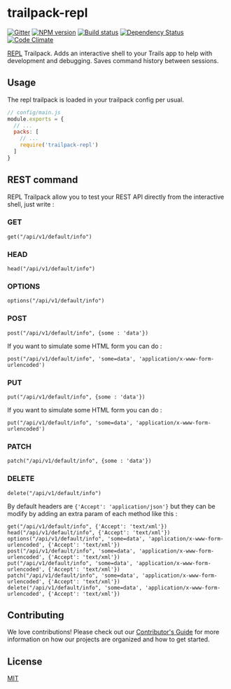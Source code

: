 # trailpack-repl

[![Gitter][gitter-image]][gitter-url]
[![NPM version][npm-image]][npm-url]
[![Build status][ci-image]][ci-url]
[![Dependency Status][daviddm-image]][daviddm-url]
[![Code Climate][codeclimate-image]][codeclimate-url]

[REPL](https://nodejs.org/api/repl.html) Trailpack. Adds an interactive shell to your Trails app to help with
development and debugging. Saves command history between sessions.

## Usage
The repl trailpack is loaded in your trailpack config per usual.

```js
// config/main.js
module.exports = {
  // ...
  packs: [
    // ...
    require('trailpack-repl')
  ]
}
```

## REST command
REPL Trailpack allow you to test your REST API directly from the interactive shell, just write : 
### GET 
`get("/api/v1/default/info")`

### HEAD 
`head("/api/v1/default/info")`

### OPTIONS 
`options("/api/v1/default/info")`

### POST
`post("/api/v1/default/info", {some : 'data'})`

If you want to simulate some HTML form you can do : 

`post("/api/v1/default/info", 'some=data', 'application/x-www-form-urlencoded')`
### PUT 
`put("/api/v1/default/info", {some : 'data'})`

If you want to simulate some HTML form you can do : 

`put("/api/v1/default/info", 'some=data', 'application/x-www-form-urlencoded')`

### PATCH 
`patch("/api/v1/default/info", {some : 'data'})`

### DELETE 
`delete("/api/v1/default/info")`

By default headers are `{'Accept': 'application/json'}` but they can be modify by adding an extra param of each method like this :

```
get("/api/v1/default/info", {'Accept': 'text/xml'})
head("/api/v1/default/info", {'Accept': 'text/xml'})
options("/api/v1/default/info", 'some=data', 'application/x-www-form-urlencoded', {'Accept': 'text/xml'})
post("/api/v1/default/info", 'some=data', 'application/x-www-form-urlencoded', {'Accept': 'text/xml'})
put("/api/v1/default/info", 'some=data', 'application/x-www-form-urlencoded', {'Accept': 'text/xml'})
patch("/api/v1/default/info", 'some=data', 'application/x-www-form-urlencoded', {'Accept': 'text/xml'})
delete("/api/v1/default/info", 'some=data', 'application/x-www-form-urlencoded', {'Accept': 'text/xml'})
```

## Contributing
We love contributions! Please check out our [Contributor's Guide](https://github.com/trailsjs/trails/blob/master/CONTRIBUTING.md) for more
information on how our projects are organized and how to get started.

## License
[MIT](https://github.com/trailsjs/trailpack-repl/blob/master/LICENSE)

[npm-image]: https://img.shields.io/npm/v/trailpack-repl.svg?style=flat-square
[npm-url]: https://npmjs.org/package/trailpack-repl
[ci-image]: https://img.shields.io/travis/trailsjs/trailpack-repl/master.svg?style=flat-square
[ci-url]: https://travis-ci.org/trailsjs/trailpack-repl
[daviddm-image]: http://img.shields.io/david/trailsjs/trailpack-repl.svg?style=flat-square
[daviddm-url]: https://david-dm.org/trailsjs/trailpack-repl
[codeclimate-image]: https://img.shields.io/codeclimate/github/trailsjs/trailpack-repl.svg?style=flat-square
[codeclimate-url]: https://codeclimate.com/github/trailsjs/trailpack-repl
[gitter-image]: http://img.shields.io/badge/+%20GITTER-JOIN%20CHAT%20%E2%86%92-1DCE73.svg?style=flat-square
[gitter-url]: https://gitter.im/trailsjs/trails

